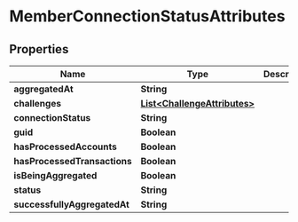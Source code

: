 
# MemberConnectionStatusAttributes

## Properties
Name | Type | Description | Notes
------------ | ------------- | ------------- | -------------
**aggregatedAt** | **String** |  |  [optional]
**challenges** | [**List&lt;ChallengeAttributes&gt;**](ChallengeAttributes.md) |  |  [optional]
**connectionStatus** | **String** |  |  [optional]
**guid** | **Boolean** |  |  [optional]
**hasProcessedAccounts** | **Boolean** |  |  [optional]
**hasProcessedTransactions** | **Boolean** |  |  [optional]
**isBeingAggregated** | **Boolean** |  |  [optional]
**status** | **String** |  |  [optional]
**successfullyAggregatedAt** | **String** |  |  [optional]



